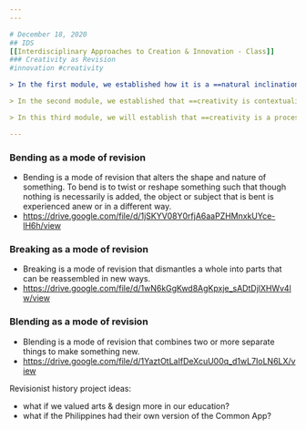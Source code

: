```yaml
---
---

# December 18, 2020
## IDS
[[Interdisciplinary Approaches to Creation & Innovation - Class]]
### Creativity as Revision
#innovation #creativity 

> In the first module, we established how it is a ==natural inclination of all us humans to be creative.== Chapters from The Runaway Species: How Human Creativity Remakes the World and related YouTube videos featuring the book’s authors helped us appreciate this.

> In the second module, we established that ==creativity is contextualized and that it is bound by space and time.== Tools like STEEP analysis, Futures Triangle, and causal layered analysis equip us with frameworks that allow us to take a subject, object, or phenomenon of interest and identify all the factors that contributed to their coming into fruition, while allowing us to also project into the future and anticipate forthcoming realities.

> In this third module, we will establish that ==creativity is a process of revision.== From this assertion, we can proceed analytically (ie, we can trace back what current realities are an evolution of), and we can also proceed in terms of actualizing the process of creativity (ie, practicing creativity by revising an existing reality).

--- 
```

### Bending as a mode of revision 
- Bending is a mode of revision that alters the shape and nature of something. To bend is to twist or reshape something such that though nothing is necessarily is added, the object or subject that is bent is experienced anew or in a different way.
- https://drive.google.com/file/d/1jSKYV08Y0rfjA6aaPZHMnxkUYce-lH6h/view
### Breaking as a mode of revision 
- Breaking is a mode of revision that dismantles a whole into parts that can be reassembled in new ways.
- https://drive.google.com/file/d/1wN6kGgKwd8AgKpxje_sADtDjlXHWv4lw/view
### Blending as a mode of revision
- Blending is a mode of revision that combines two or more separate things to make something new.
- https://drive.google.com/file/d/1YaztOtLaIfDeXcuU00q_d1wL7IoLN6LX/view

Revisionist history project ideas: 
- what if we valued arts & design more in our education?
- what if the Philippines had their own version of the Common App?